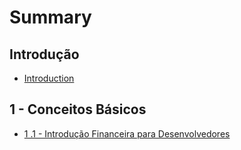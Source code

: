 # Summary

## Introdução

* [Introduction](README.md)

## 1 - Conceitos Básicos

* [1 .1 - Introdução Financeira para Desenvolvedores](1-conceitos-basicos/1.1-introducao-financeira-para-desenvolvedores.md)


